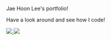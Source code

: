 Jae Hoon Lee's portfolio!

Have a look around and see how I code!

<p>
 <a href="https://www.linkedin.com/in/jae-hoon-lee/">
 <img src="https://img.shields.io/badge/LinkedIn-0077B5?style=for-the-badge&logo=linkedin&logoColor=white">
 </a>
 <a href="https://github.com/jl924">
 <img src="https://img.shields.io/badge/GitHub-100000?style=for-the-badge&logo=github&logoColor=white">
 </a>
</p>
